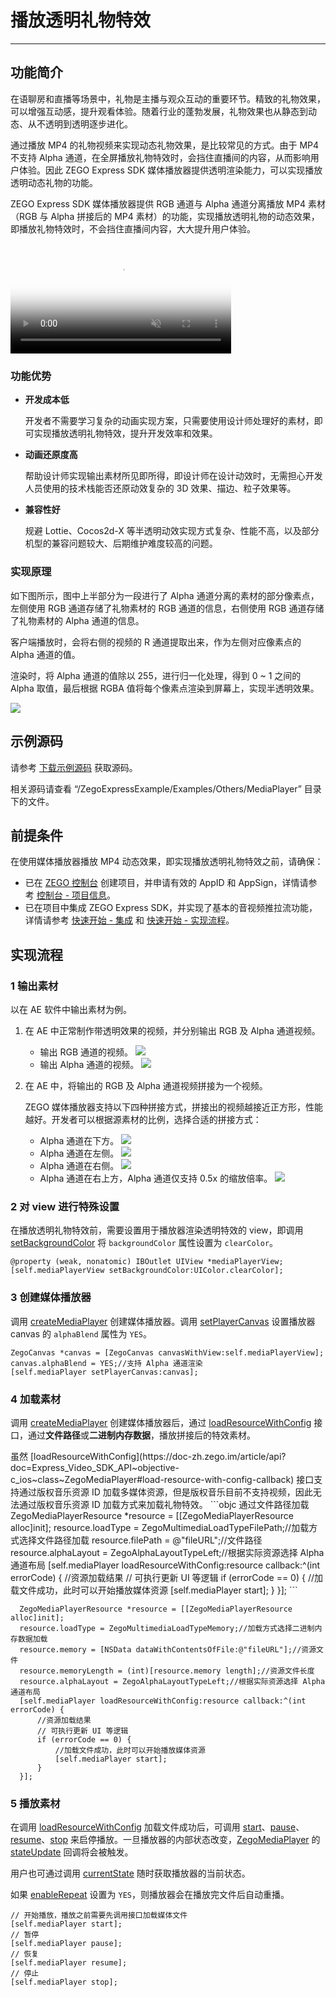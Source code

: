 # 播放透明礼物特效

- - -
## 功能简介

在语聊房和直播等场景中，礼物是主播与观众互动的重要环节。精致的礼物效果，可以增强互动感，提升观看体验。随着行业的蓬勃发展，礼物效果也从静态到动态、从不透明到透明逐步进化。

通过播放 MP4 的礼物视频来实现动态礼物效果，是比较常见的方式。由于 MP4 不支持 Alpha 通道，在全屏播放礼物特效时，会挡住直播间的内容，从而影响用户体验。因此 ZEGO Express SDK 媒体播放器提供透明渲染能力，可以实现播放透明动态礼物的功能。

ZEGO Express SDK 媒体播放器提供 RGB 通道与 Alpha 通道分离播放 MP4 素材（RGB 与 Alpha 拼接后的 MP4 素材）的功能，实现播放透明礼物的动态效果，即播放礼物特效时，不会挡住直播间内容，大大提升用户体验。

<video poster="https://doc-media.zego.im/sdk-doc/Pics/Express/gift_special_effects.png" src="https://doc-media.zego.im/sdk-doc/doc/video/Express_Video_SDK/gift_special_effects.mp4" width="70%" muted="true" loop="true" autoplay="autoplay" preload="auto" nocontrols></video>

### 功能优势

- **开发成本低**

    开发者不需要学习复杂的动画实现方案，只需要使用设计师处理好的素材，即可实现播放透明礼物特效，提升开发效率和效果。

- **动画还原度高**

    帮助设计师实现输出素材所见即所得，即设计师在设计动效时，无需担心开发人员使用的技术栈能否还原动效复杂的 3D 效果、描边、粒子效果等。

- **兼容性好**

    规避 Lottie、Cocos2d-X 等半透明动效实现方式复杂、性能不高，以及部分机型的兼容问题较大、后期维护难度较高的问题。

### 实现原理

如下图所示，图中上半部分为一段进行了 Alpha 通道分离的素材的部分像素点，左侧使用 RGB 通道存储了礼物素材的 RGB 通道的信息，右侧使用 RGB 通道存储了礼物素材的 Alpha 通道的信息。

客户端播放时，会将右侧的视频的 R 通道提取出来，作为左侧对应像素点的 Alpha 通道的值。

渲染时，将 Alpha 通道的值除以 255，进行归一化处理，得到 0 ~ 1 之间的 Alpha 取值，最后根据 RGBA 值将每个像素点渲染到屏幕上，实现半透明效果。

<Frame width="512" height="auto" caption=""><img src="https://doc-media.zego.im/sdk-doc/Pics/Express/RGBtoRGBA.jpeg" /></Frame>


## 示例源码


请参考 [下载示例源码](https://doc-zh.zego.im/article/3126) 获取源码。

相关源码请查看 “/ZegoExpressExample/Examples/Others/MediaPlayer” 目录下的文件。


## 前提条件

在使用媒体播放器播放 MP4 动态效果，即实现播放透明礼物特效之前，请确保：

- 已在 [ZEGO 控制台](https://console.zego.im) 创建项目，并申请有效的 AppID 和 AppSign，详情请参考 [控制台 - 项目信息](/console/project-info)。
- 已在项目中集成 ZEGO Express SDK，并实现了基本的音视频推拉流功能，详情请参考 [快速开始 - 集成](https://doc-zh.zego.im/article/196) 和 [快速开始 - 实现流程](https://doc-zh.zego.im/article/7628)。




## 实现流程

### 1 输出素材

以在 AE 软件中输出素材为例。

1. 在 AE 中正常制作带透明效果的视频，并分别输出 RGB 及 Alpha 通道视频。
    - 输出 RGB 通道的视频。
        <Frame width="512" height="auto" caption=""><img src="https://doc-media.zego.im/sdk-doc/Pics/Express/output_RGB.jpeg" /></Frame>
    - 输出 Alpha 通道的视频。
        <Frame width="512" height="auto" caption=""><img src="https://doc-media.zego.im/sdk-doc/Pics/Express/output_Alpha.jpeg" /></Frame>


2. 在 AE 中，将输出的 RGB 及 Alpha 通道视频拼接为一个视频。

    ZEGO 媒体播放器支持以下四种拼接方式，拼接出的视频越接近正方形，性能越好。开发者可以根据源素材的比例，选择合适的拼接方式：
    - Alpha 通道在下方。
        <Frame width="512" height="auto" caption=""><img src="https://doc-media.zego.im/sdk-doc/Pics/Express/RGB_up_Alpha.jpeg" /></Frame>
    - Alpha 通道在左侧。
        <Frame width="512" height="auto" caption=""><img src="https://doc-media.zego.im/sdk-doc/Pics/Express/Alpha_RGB.jpeg" /></Frame>
    - Alpha 通道在右侧。
        <Frame width="512" height="auto" caption=""><img src="https://doc-media.zego.im/sdk-doc/Pics/Express/RGB_Alpha.jpeg" /></Frame>
    - Alpha 通道在右上方，Alpha 通道仅支持 0.5x 的缩放倍率。
        <Frame width="512" height="auto" caption=""><img src="https://doc-media.zego.im/sdk-doc/Pics/Express/RGB_Alpharighttop.jpeg" /></Frame>



### 2 对 view 进行特殊设置

在播放透明礼物特效前，需要设置用于播放器渲染透明特效的 view，即调用 [setBackgroundColor](https://doc-zh.zego.im/article/api?doc=Express_Video_SDK_API~objective-c_ios~class~ZegoMixerTask#set-background-color) 将 `backgroundColor` 属性设置为 `clearColor`。

```oc
@property (weak, nonatomic) IBOutlet UIView *mediaPlayerView;
[self.mediaPlayerView setBackgroundColor:UIColor.clearColor];
```

### 3 创建媒体播放器

调用 [createMediaPlayer](https://doc-zh.zego.im/article/api?doc=Express_Video_SDK_API~objective-c_ios~class~ZegoExpressEngine#create-media-player) 创建媒体播放器。调用 [setPlayerCanvas](https://doc-zh.zego.im/article/api?doc=Express_Video_SDK_API~objective-c_ios~class~ZegoMediaPlayer#set-player-canvas) 设置播放器 canvas 的 `alphaBlend` 属性为 `YES`。

```oc
ZegoCanvas *canvas = [ZegoCanvas canvasWithView:self.mediaPlayerView];
canvas.alphaBlend = YES;//支持 Alpha 通道渲染
[self.mediaPlayer setPlayerCanvas:canvas];
```

### 4 加载素材

调用 [createMediaPlayer](https://doc-zh.zego.im/article/api?doc=Express_Video_SDK_API~objective-c_ios~class~ZegoExpressEngine#create-media-player) 创建媒体播放器后，通过 [loadResourceWithConfig](https://doc-zh.zego.im/article/api?doc=Express_Video_SDK_API~objective-c_ios~class~ZegoMediaPlayer#load-resource-with-config-callback) 接口，通过**文件路径**或**二进制内存数据**，播放拼接后的特效素材。

<Warning title="注意">
虽然 [loadResourceWithConfig](https://doc-zh.zego.im/article/api?doc=Express_Video_SDK_API~objective-c_ios~class~ZegoMediaPlayer#load-resource-with-config-callback) 接口支持通过版权音乐资源 ID 加载多媒体资源，但是版权音乐目前不支持视频，因此无法通过版权音乐资源 ID 加载方式来加载礼物特效。
</Warning>


<CodeGroup>
```objc 通过文件路径加载
  ZegoMediaPlayerResource *resource = [[ZegoMediaPlayerResource alloc]init];
  resource.loadType = ZegoMultimediaLoadTypeFilePath;//加载方式选择文件路径加载
  resource.filePath = @"fileURL";//文件路径
  resource.alphaLayout = ZegoAlphaLayoutTypeLeft;//根据实际资源选择 Alpha 通道布局
  [self.mediaPlayer loadResourceWithConfig:resource callback:^(int errorCode) {
      //资源加载结果
      // 可执行更新 UI 等逻辑
      if (errorCode == 0) {
          //加载文件成功，此时可以开始播放媒体资源
          [self.mediaPlayer start];
      }
  }];
  ```

```objc 通过二进制内存数据加载
  ZegoMediaPlayerResource *resource = [[ZegoMediaPlayerResource alloc]init];
  resource.loadType = ZegoMultimediaLoadTypeMemory;//加载方式选择二进制内存数据加载
  resource.memory = [NSData dataWithContentsOfFile:@"fileURL"];//资源文件
  resource.memoryLength = (int)[resource.memory length];//资源文件长度
  resource.alphaLayout = ZegoAlphaLayoutTypeLeft;//根据实际资源选择 Alpha 通道布局
  [self.mediaPlayer loadResourceWithConfig:resource callback:^(int errorCode) {
      //资源加载结果
      // 可执行更新 UI 等逻辑
      if (errorCode == 0) {
          //加载文件成功，此时可以开始播放媒体资源
          [self.mediaPlayer start];
      }
  }];
  ```
</CodeGroup>

### 5 播放素材

在调用 [loadResourceWithConfig](https://doc-zh.zego.im/article/api?doc=Express_Video_SDK_API~objective-c_ios~class~ZegoMediaPlayer#load-resource-with-config-callback) 加载文件成功后，可调用 [start](https://doc-zh.zego.im/article/api?doc=Express_Video_SDK_API~objective-c_ios~class~ZegoMediaPlayer#start)、[pause](https://doc-zh.zego.im/article/api?doc=Express_Video_SDK_API~objective-c_ios~class~ZegoMediaPlayer#pause)、[resume](https://doc-zh.zego.im/article/api?doc=Express_Video_SDK_API~objective-c_ios~class~ZegoMediaPlayer#resume)、[stop](https://doc-zh.zego.im/article/api?doc=Express_Video_SDK_API~objective-c_ios~class~ZegoMediaPlayer#stop) 来启停播放。一旦播放器的内部状态改变，[ZegoMediaPlayer](https://doc-zh.zego.im/article/api?doc=Express_Video_SDK_API~objective-c_ios~class~ZegoMediaPlayer) 的 [stateUpdate](https://doc-zh.zego.im/article/api?doc=Express_Video_SDK_API~objective-c_ios~protocol~ZegoMediaPlayerEventHandler) 回调将会被触发。

用户也可通过调用 [currentState](https://doc-zh.zego.im/article/api?doc=Express_Video_SDK_API~objective-c_ios~class~ZegoMediaPlayer#current-state) 随时获取播放器的当前状态。

如果 [enableRepeat](https://doc-zh.zego.im/article/api?doc=Express_Video_SDK_API~objective-c_ios~class~ZegoMediaPlayer#enable-repeat) 设置为 `YES`，则播放器会在播放完文件后自动重播。

```objc
// 开始播放，播放之前需要先调用接口加载媒体文件
[self.mediaPlayer start];
// 暂停
[self.mediaPlayer pause];
// 恢复
[self.mediaPlayer resume];
// 停止
[self.mediaPlayer stop];
```
